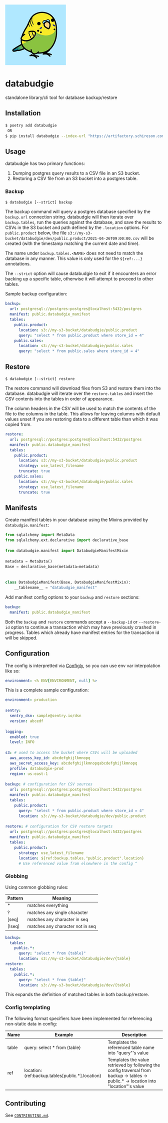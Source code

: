![databudgie](databudgie.png)

# databudgie

standalone library/cli tool for database backup/restore

## Installation

```bash
$ poetry add databudgie
 OR
$ pip install databudgie --index-url "https://artifactory.schireson.com/artifactory/api/pypi/pypi/simple"
```

## Usage

databudgie has two primary functions:

1. Dumping postgres query results to a CSV file in an S3 bucket.
1. Restoring a CSV file from an S3 bucket into a postgres table.

### Backup

```
$ databudgie [--strict] backup
```

The backup command will query a postgres database specified by the `backup.url` connection string. databudgie will then iterate over `backup.tables`, run the queries against the database, and save the results to CSVs in the S3 bucket and path defined by the `.location` options. For `public.product` below, the file `s3://my-s3-bucket/databudgie/dev/public.product/2021-04-26T09:00:00.csv` will be created (with the timestamp matching the current date and time).

The name under `backup.tables.<NAME>` does not need to match the database in any manner. This value is only used for the `${ref:...}` annotations.

The `--strict` option will cause databudgie to exit if it encounters an error backing up a specific table, otherwise it will attempt to proceed to other tables.

Sample backup configuration:

```yml
backup:
  url: postgresql://postgres:postgres@localhost:5432/postgres
  manifest: public.databudgie_manifest
  tables:
    public.product:
      location: s3://my-s3-bucket/databudgie/public.product
      query: "select * from public.product where store_id = 4"
    public.sales:
      location: s3://my-s3-bucket/databudgie/public.sales
      query: "select * from public.sales where store_id = 4"
```

## Restore

```
$ databudgie [--strict] restore
```

The restore command will download files from S3 and restore them into the database. databudgie will iterate over the `restore.tables` and insert the CSV contents into the tables in order of appearance.

The column headers in the CSV will be used to match the contents of the file to the columns in the table. This allows for leaving columns with default values unset if you are restoring data to a different table than which it was copied from.

```yml
restore:
  url: postgresql://postgres:postgres@localhost:5432/postgres
  manifest: public.databudgie_manifest
  tables:
    public.product:
      location: s3://my-s3-bucket/databudgie/public.product
      strategy: use_latest_filename
      truncate: true
    public.sales:
      location: s3://my-s3-bucket/databudgie/public.sales
      strategy: use_latest_filename
      truncate: true
```

## Manifests

Create manifest tables in your database using the Mixins provided by `databudgie.manifest`:

```py
from sqlalchemy import MetaData
from sqlalchemy.ext.declarative import declarative_base

from databudgie.manifest import DatabudgieManifestMixin

metadata = MetaData()
Base = declarative_base(metadata=metadata)


class DatabudgieManifest(Base, DatabudgieManifestMixin):
    __tablename__ = "databudgie_manifest"
```

Add manifest config options to your `backup` and `restore` sections:

```yml
backup:
  manifest: public.databudgie_manifest
```

Both the `backup` and `restore` commands accept a `--backup-id` or `--restore-id` option to continue a transaction which may have previously crashed in progress. Tables which already have manifest entries for the transaction id will be skipped.

## Configuration

The config is interpretted via [Configly](https://github.com/schireson/configly), so you can use env var interpolation like so:

```yml
environment: <% ENV[ENVIRONMENT, null] %>
```

This is a complete sample configuration:

```yml
environment: production

sentry:
  sentry_dsn: sample@sentry.io/dsn
  version: abcedf

logging:
  enabled: true
  level: INFO

s3: # used to access the bucket where CSVs will be uploaded
  aws_access_key_id: abcdefghijlkmnopq
  aws_secret_access_key: abcdefghijlkmnopqabcdefghijlkmnopq
  profile: databudgie-prod
  region: us-east-1

backup: # configuration for CSV sources
  url: postgresql://postgres:postgres@localhost:5432/postgres
  manifest: public.databudgie_manifest
  tables:
    public.product:
      query: "select * from public.product where store_id = 4"
      location: s3://my-s3-bucket/databudgie/dev/public.product

restore: # configuration for CSV restore targets
  url: postgresql://postgres:postgres@localhost:5432/postgres
  manifest: public.databudgie_manifest
  tables:
    public.product:
      strategy: use_latest_filename
      location: ${ref:backup.tables."public.product".location}
      # Use referenced value from elsewhere in the config ^
```

### Globbing

Using common globbing rules:

| Pattern | Meaning                          |
| ------- | -------------------------------- |
| \*      | matches everything               |
| ?       | matches any single character     |
| [seq]   | matches any character in seq     |
| [!seq]  | matches any character not in seq |

```yml
backup:
  tables:
    public.*:
      query: "select * from {table}"
      location: s3://my-s3-bucket/databudgie/dev/{table}
restore:
  tables:
    public.*:
      query: "select * from {table}"
      location: s3://my-s3-bucket/databudgie/dev/{table}
```

This expands the definition of matched tables in both backup/restore.

### Config templating

The following format specifiers have been implemented for referencing non-static
data in config:

| Name  | Example                                          | Description                                                                                                                            |
| ----- | ------------------------------------------------ | -------------------------------------------------------------------------------------------------------------------------------------- |
| table | query: select \* from {table}                    | Templates the referenced table name into "query"'s value                                                                               |
| ref   | location: {ref:backup.tables[public.*].location} | Templates the value retrieved by following the config traversal from backup -> tables -> public.\* -> location into "location"'s value |

## Contributing

See [`CONTRIBUTING.md`](./CONTRIBUTING.md).
